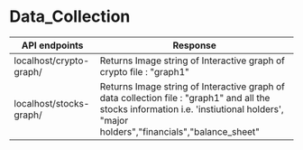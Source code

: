 # Data_Collection

|API endpoints | Response |
--- | --- 
| localhost/crypto-graph/ | Returns Image string of Interactive graph of crypto file : "graph1" |
| localhost/stocks-graph/ | Returns Image string of Interactive graph of data collection file : "graph1" and all the stocks information i.e. 'instiutional holders',  "major holders","financials","balance_sheet"|
